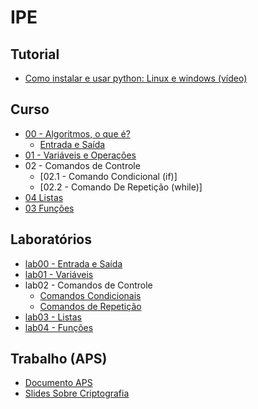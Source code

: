 # IPE

## Tutorial
- [Como instalar e usar python: Linux e windows (vídeo)](https://youtu.be/B9UlpdOH4SE)

## Curso

- [00 - Algoritmos, o que é?](ipe_files/curso/00/algoritmos.html)
  - [Entrada e Saída](ipe_files/curso/00/01-entrada_saida.html)
- [01 - Variáveis e Operações](ipe_files/curso/01/variaveis.html)
- 02 - Comandos de Controle
  - [02.1 - Comando Condicional (if)]<!--(ipe_files/curso/02/01-comando_condicional.html)-->
  - [02.2 - Comando De Repetição (while)]<!--(ipe_files/curso/02/02-comando_repeticao.html)-->
- [04 Listas](ipe_files/curso/03/01-listas.html)
- [03 Funções](ipe_files/curso/04/01-funcoes.html)
<!--  - [04.02 Conjuntos](ipe_files/curso/04/02-conjuntos.html)
  - [04.03 Dicionarios](ipe_files/curso/04/03-dicionarios.html)
-->

## Laboratórios

- [lab00 - Entrada e Saída](ipe_files/lab/00/entrada_saida.html)
- [lab01 - Variáveis](ipe_files/lab/01/variaveis.html)
- lab02 - Comandos de Controle
  - [Comandos Condicionais](ipe_files/lab/02/01-comandos_condicionais.html)
  - [Comandos de Repetição](ipe_files/lab/02/02-comandos_repeticao.html)
- [lab03 - Listas](ipe_files/lab/03/01-listas.html)
- [lab04 - Funções](ipe_files/lab/04/01-funcoes.html)

## Trabalho (APS)

- [Documento APS](ipe_files/extra/aps/aps.pdf)
- [Slides Sobre Criptografia](ipe_files/extra/slides/slides.pdf)

<!--
## [Git](https://github.com/viniciusdenovaes/Unip223ALPOO)

## Ementa

- Parte 01 - Programação orientada a eventos: separação de ações e eventos
- Parte 02 - Padrões de Arquitetura: MVC
  - pacotes awt e Swing
- Parte 03 - Padrões de Arquitetura: DAO
  - pacote JDBC
-->
